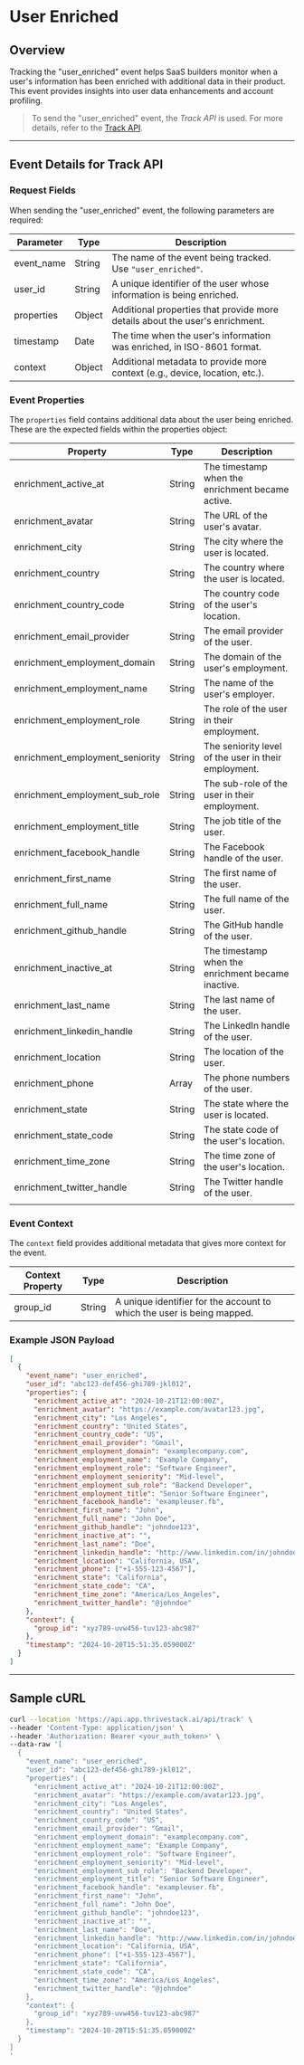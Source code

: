 # User Enriched

## Overview

Tracking the "user_enriched" event helps SaaS builders monitor when a user's information has been enriched with additional data in their product. This event provides insights into user data enhancements and account profiling.

<!-- ![](/img/docs/events/user_enriched.png) -->

> To send the "user_enriched" event, the _Track API_ is used. For more details, refer to the [Track API](/getting-started/analyze/instrumentation/events/event-tracking).

<hr/>

## Event Details for Track API

### Request Fields

When sending the "user_enriched" event, the following parameters are required:

| Parameter   | Type   | Description                                                                                     |
|-------------|--------|-------------------------------------------------------------------------------------------------|
| event_name  | String | The name of the event being tracked. Use `"user_enriched"`.                                   |
| user_id     | String | A unique identifier of the user whose information is being enriched.                           |
| properties   | Object | Additional properties that provide more details about the user's enrichment.                   |
| timestamp   | Date   | The time when the user's information was enriched, in ISO-8601 format.                        |
| context     | Object | Additional metadata to provide more context (e.g., device, location, etc.).                    |

### Event Properties

The `properties` field contains additional data about the user being enriched. These are the expected fields within the properties object:

| Property                          | Type   | Description                                          |
| --------------------------------- | ------ | ---------------------------------------------------- |
| enrichment_active_at              | String | The timestamp when the enrichment became active.     |
| enrichment_avatar                 | String | The URL of the user's avatar.                        |
| enrichment_city                   | String | The city where the user is located.                  |
| enrichment_country                | String | The country where the user is located.               |
| enrichment_country_code           | String | The country code of the user's location.             |
| enrichment_email_provider         | String | The email provider of the user.                      |
| enrichment_employment_domain      | String | The domain of the user's employment.                 |
| enrichment_employment_name        | String | The name of the user's employer.                     |
| enrichment_employment_role        | String | The role of the user in their employment.            |
| enrichment_employment_seniority   | String | The seniority level of the user in their employment. |
| enrichment_employment_sub_role    | String | The sub-role of the user in their employment.        |
| enrichment_employment_title       | String | The job title of the user.                           |
| enrichment_facebook_handle        | String | The Facebook handle of the user.                     |
| enrichment_first_name             | String | The first name of the user.                          |
| enrichment_full_name              | String | The full name of the user.                           |
| enrichment_github_handle          | String | The GitHub handle of the user.                       |
| enrichment_inactive_at            | String | The timestamp when the enrichment became inactive.   |
| enrichment_last_name              | String | The last name of the user.                           |
| enrichment_linkedin_handle        | String | The LinkedIn handle of the user.                     |
| enrichment_location               | String | The location of the user.                            |
| enrichment_phone                  | Array  | The phone numbers of the user.                       |
| enrichment_state                  | String | The state where the user is located.                 |
| enrichment_state_code             | String | The state code of the user's location.               |
| enrichment_time_zone              | String | The time zone of the user's location.                |
| enrichment_twitter_handle         | String | The Twitter handle of the user.                      |
             |

### Event Context

The `context` field provides additional metadata that gives more context for the event.

| Context Property   | Type   | Description                                                               |
|--------------------|--------|---------------------------------------------------------------------------|
| group_id           | String | A unique identifier for the account to which the user is being mapped.     |


### Example JSON Payload
```json
[
  {
    "event_name": "user_enriched",
    "user_id": "abc123-def456-ghi789-jkl012",
    "properties": {
      "enrichment_active_at": "2024-10-21T12:00:00Z",
      "enrichment_avatar": "https://example.com/avatar123.jpg",
      "enrichment_city": "Los Angeles",
      "enrichment_country": "United States",
      "enrichment_country_code": "US",
      "enrichment_email_provider": "Gmail",
      "enrichment_employment_domain": "examplecompany.com",
      "enrichment_employment_name": "Example Company",
      "enrichment_employment_role": "Software Engineer",
      "enrichment_employment_seniority": "Mid-level",
      "enrichment_employment_sub_role": "Backend Developer",
      "enrichment_employment_title": "Senior Software Engineer",
      "enrichment_facebook_handle": "exampleuser.fb",
      "enrichment_first_name": "John",
      "enrichment_full_name": "John Doe",
      "enrichment_github_handle": "johndoe123",
      "enrichment_inactive_at": "",
      "enrichment_last_name": "Doe",
      "enrichment_linkedin_handle": "http://www.linkedin.com/in/johndoe",
      "enrichment_location": "California, USA",
      "enrichment_phone": ["+1-555-123-4567"],
      "enrichment_state": "California",
      "enrichment_state_code": "CA",
      "enrichment_time_zone": "America/Los_Angeles",
      "enrichment_twitter_handle": "@johndoe"
    },
    "context": {
      "group_id": "xyz789-uvw456-tuv123-abc987"
    },
    "timestamp": "2024-10-20T15:51:35.059000Z"
  }
]
```
<hr/>

##  Sample cURL

```bash
curl --location 'https://api.app.thrivestack.ai/api/track' \
--header 'Content-Type: application/json' \
--header 'Authorization: Bearer <your_auth_token>' \
--data-raw '[
  {
    "event_name": "user_enriched",
    "user_id": "abc123-def456-ghi789-jkl012",
    "properties": {
      "enrichment_active_at": "2024-10-21T12:00:00Z",
      "enrichment_avatar": "https://example.com/avatar123.jpg",
      "enrichment_city": "Los Angeles",
      "enrichment_country": "United States",
      "enrichment_country_code": "US",
      "enrichment_email_provider": "Gmail",
      "enrichment_employment_domain": "examplecompany.com",
      "enrichment_employment_name": "Example Company",
      "enrichment_employment_role": "Software Engineer",
      "enrichment_employment_seniority": "Mid-level",
      "enrichment_employment_sub_role": "Backend Developer",
      "enrichment_employment_title": "Senior Software Engineer",
      "enrichment_facebook_handle": "exampleuser.fb",
      "enrichment_first_name": "John",
      "enrichment_full_name": "John Doe",
      "enrichment_github_handle": "johndoe123",
      "enrichment_inactive_at": "",
      "enrichment_last_name": "Doe",
      "enrichment_linkedin_handle": "http://www.linkedin.com/in/johndoe",
      "enrichment_location": "California, USA",
      "enrichment_phone": ["+1-555-123-4567"],
      "enrichment_state": "California",
      "enrichment_state_code": "CA",
      "enrichment_time_zone": "America/Los_Angeles",
      "enrichment_twitter_handle": "@johndoe"
    },
    "context": {
      "group_id": "xyz789-uvw456-tuv123-abc987"
    },
    "timestamp": "2024-10-20T15:51:35.059000Z"
  }
]
'
```
